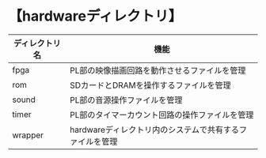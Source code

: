 # 【hardwareディレクトリ】

ディレクトリ名 | 機能
-|-
fpga | PL部の映像描画回路を動作させるファイルを管理
rom | SDカードとDRAMを操作するファイルを管理
sound | PL部の音源操作ファイルを管理
timer | PL部のタイマーカウント回路の操作ファイルを管理
wrapper | hardwareディレクトリ内のシステムで共有するファイルを管理
